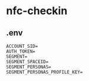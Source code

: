 # nfc-checkin

## .env

```
ACCOUNT_SID=
AUTH_TOKEN=
SEGMENT=
SEGMENT_SPACEID=
SEGMENT_PERSONAS=
SEGMENT_PERSONAS_PROFILE_KEY=
```
